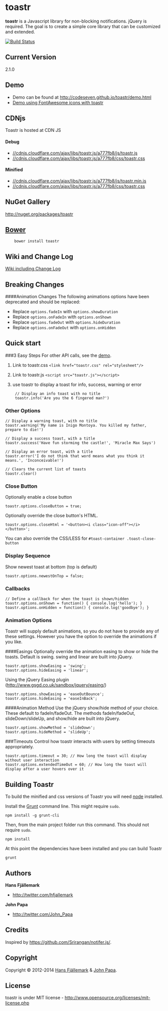 # toastr
**toastr** is a Javascript library for non-blocking notifications. jQuery is required. The goal is to create a simple core library that can be customized and extended.

[![Build Status](https://travis-ci.org/CodeSeven/toastr.svg)](https://travis-ci.org/CodeSeven/toastr)

## Current Version
2.1.0

## Demo
- Demo can be found at http://codeseven.github.io/toastr/demo.html
- [Demo using FontAwesome icons with toastr](http://plnkr.co/edit/6W9URNyyp2ItO4aUWzBB?p=preview)

## CDNjs
Toastr is hosted at CDN JS

#### Debug
- [//cdnjs.cloudflare.com/ajax/libs/toastr.js/a777fb8/js/toastr.js](//cdnjs.cloudflare.com/ajax/libs/toastr.js/a777fb8/js/toastr.js)
- [//cdnjs.cloudflare.com/ajax/libs/toastr.js/a777fb8/css/toastr.css](//cdnjs.cloudflare.com/ajax/libs/toastr.js/a777fb8/css/toastr.css)

#### Minified
- [//cdnjs.cloudflare.com/ajax/libs/toastr.js/a777fb8/js/toastr.min.js](//cdnjs.cloudflare.com/ajax/libs/toastr.js/a777fb8/js/toastr.min.js) 
- [//cdnjs.cloudflare.com/ajax/libs/toastr.js/a777fb8/css/toastr.css](//cdnjs.cloudflare.com/ajax/libs/toastr.js/a777fb8/css/toastr.css)

## NuGet Gallery
http://nuget.org/packages/toastr

## [Bower](http://bower.io/)
		bower install toastr


## Wiki and Change Log
[Wiki including Change Log](https://github.com/CodeSeven/toastr/wiki)

## Breaking Changes
 
####Animation Changes
The following animations options have been deprecated and should be replaced:
 
 - Replace `options.fadeIn` with `options.showDuration`
 - Replace `options.onFadeIn` with `options.onShown`
 - Replace `options.fadeOut` with `options.hideDuration`
 - Replace `options.onFadeOut` with `options.onHidden`

## Quick start

###3 Easy Steps
For other API calls, see the [demo](http://codeseven.github.io/toastr/demo.html).

1. Link to toastr.css `<link href="toastr.css" rel="stylesheet"/>`

2. Link to toastr.js `<script src="toastr.js"></script>`

3. use toastr to display a toast for info, success, warning or error

		// Display an info toast with no title
		toastr.info('Are you the 6 fingered man?')

### Other Options
	// Display a warning toast, with no title
	toastr.warning('My name is Inigo Montoya. You killed my father, prepare to die!')
	
	// Display a success toast, with a title
	toastr.success('Have fun storming the castle!', 'Miracle Max Says')
	
	// Display an error toast, with a title
	toastr.error('I do not think that word means what you think it means.', 'Inconceivable!')
		
	// Clears the current list of toasts
	toastr.clear()

### Close Button
Optionally enable a close button

    toastr.options.closeButton = true;

Optionally override the close button's HTML. 

    toastr.options.closeHtml = '<button><i class="icon-off"></i></button>';

You can also override the CSS/LESS for `#toast-container .toast-close-button`

### Display Sequence
Show newest toast at bottom (top is default)

	toastr.options.newestOnTop = false;

### Callbacks
	// Define a callback for when the toast is shown/hidden
	toastr.options.onShown = function() { console.log('hello'); }
	toastr.options.onHidden = function() { console.log('goodbye'); }

### Animation Options
Toastr will supply default animations, so you do not have to provide any of these settings. However you have the option to override the animations if you like.

####Easings
Optionally override the animation easing to show or hide the toasts. Default is swing. swing and linear are built into jQuery.

	toastr.options.showEasing = 'swing';
	toastr.options.hideEasing = 'linear';

Using the jQuery Easing plugin (http://www.gsgd.co.uk/sandbox/jquery/easing/)

	toastr.options.showEasing = 'easeOutBounce';
	toastr.options.hideEasing = 'easeInBack';

####Animation Method
Use the jQuery show/hide method of your choice. These default to fadeIn/fadeOut. The methods fadeIn/fadeOut, slideDown/slideUp, and show/hide are built into jQuery.

	toastr.options.showMethod = 'slideDown'; 
	toastr.options.hideMethod = 'slideUp'; 
	

###Timeouts
Control how toastr interacts with users by setting timeouts appropriately.

	toastr.options.timeout = 30; // How long the toast will display without user interaction
	toastr.options.extendedTimeOut = 60; // How long the toast will display after a user hovers over it

## Building Toastr

To build the minified and css versions of Toastr you will need [node](http://nodejs.org) installed.

Install the [Grunt](http://gruntjs.com/) command line. This might require `sudo`.

```shell
npm install -g grunt-cli
```

Then, from the main project folder run this command. This should not require `sudo`.

```shell
npm install
```

At this point the dependencies have been installed and you can build Toastr

```shell
grunt
```

## Authors
**Hans Fjällemark**

+ http://twitter.com/hfjallemark

**John Papa**

+ http://twitter.com/John_Papa

## Credits
Inspired by https://github.com/Srirangan/notifer.js/.


## Copyright
Copyright © 2012-2014 [Hans Fjällemark](http://twitter.com/hfjallemark) & [John Papa](http://twitter.com/John_Papa).

## License 
toastr is under MIT license - http://www.opensource.org/licenses/mit-license.php
